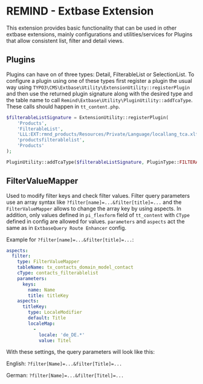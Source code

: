 # REMIND - Extbase Extension

This extension provides basic functionality that can be used in other extbase extensions, mainly configurations and utilities/services for Plugins
that allow consistent list, filter and detail views.

## Plugins

Plugins can have on of three types: Detail, FilterableList or SelectionList.
To configure a plugin using one of these types first register a plugin the usual way using `TYPO3\CMS\Extbase\Utility\ExtensionUtility::registerPlugin` and then use the returned plugin signature along with the desired type and the table name to call `Remind\Extbase\Utility\PluginUtility::addTcaType`. These calls should happen in `tt_content.php`.

```php
$filterableListSignature = ExtensionUtility::registerPlugin(
    'Products',
    'FilterableList',
    'LLL:EXT:rmnd_products/Resources/Private/Language/locallang_tca.xlf:filterableList',
    'productsfilterablelist',
    'Products'
);

PluginUtility::addTcaType($filterableListSignature, PluginType::FILTERABLE_LIST, 'tx_products_domain_model_product');
```

## FilterValueMapper

Used to modify filter keys and check filter values. Filter query parameters use an array syntax like `?filter[name]=...&filter[title]=...` and the `FilterValueMapper` allows to change the array key by using aspects. In addition, only values defined in `pi_flexform` field of `tt_content` with `CType` defined in config are allowed for values. `parameters` and `aspects` act the same as in `ExtbaseQuery Route Enhancer` config.

Example for `?filter[name]=...&filter[title]=...`:

```yaml
aspects:
  filter:
    type: FilterValueMapper
    tableName: tx_contacts_domain_model_contact
    cType: contacts_filterablelist
    parameters:
      keys:
        name: Name
        title: titleKey
    aspects:
      titleKey:
        type: LocaleModifier
        default: Title
        localeMap:
          -
            locale: 'de_DE.*'
            value: Titel

```
With these settings, the query parameters will look like this:

English: `?filter[Name]=...&filter[Title]=...`

German: `?filter[Name]=...&filter[Titel]=...`
